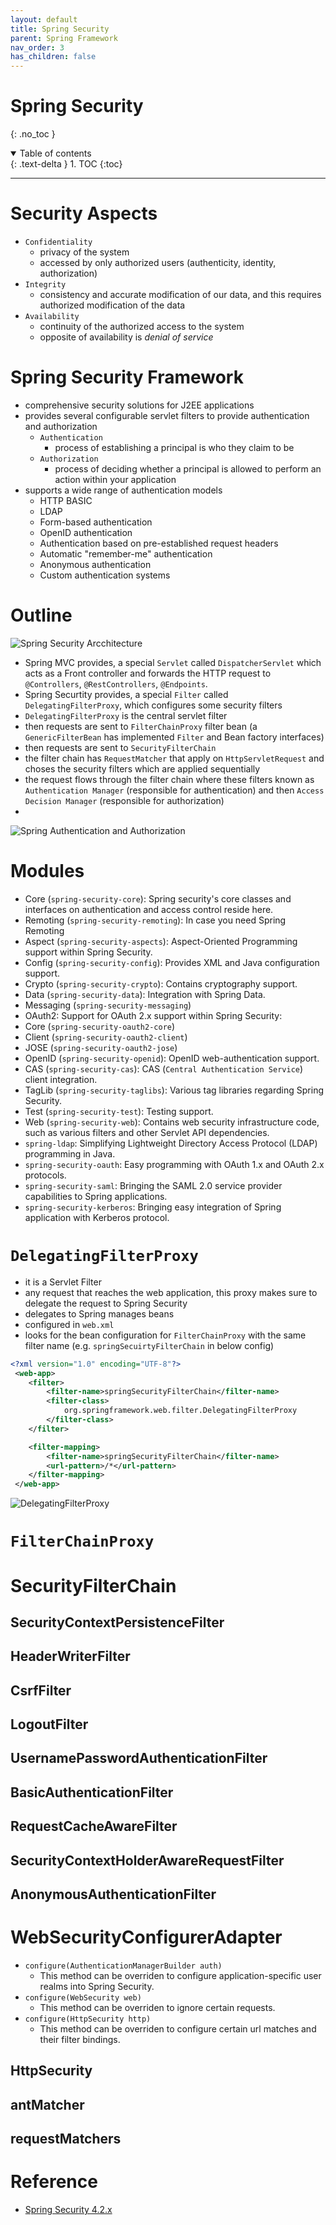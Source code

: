 ```yaml
---
layout: default
title: Spring Security
parent: Spring Framework
nav_order: 3
has_children: false
---
```


# Spring Security

{: .no_toc }

<details open markdown="block">
  <summary>
    Table of contents
  </summary>
  {: .text-delta }
1. TOC
{:toc}
</details>

---

# Security Aspects

- `Confidentiality`
    - privacy of the system
    - accessed by only authorized users (authenticity, identity, authorization)
- `Integrity`
    - consistency and accurate modification of our data, and this requires authorized modification of the data
- `Availability`
    - continuity of the authorized access to the system
    - opposite of availability is *denial of service*

# Spring Security Framework

- comprehensive security solutions for J2EE applications
- provides several configurable servlet filters to provide authentication and authorization
    - `Authentication`
        - process of establishing a principal is who they claim to be 
    - `Authorization`
        - process of deciding whether a principal is allowed to perform an action within your application
- supports a wide range of authentication models
    - HTTP BASIC
    - LDAP
    - Form-based authentication
    - OpenID authentication
    - Authentication based on pre-established request headers 
    - Automatic "remember-me" authentication
    - Anonymous authentication
    - Custom authentication systems

# Outline

![Spring Security Arcchitecture](/img/spring/security-filter-chain.png)

- Spring MVC provides, a special `Servlet` called `DispatcherServlet` which acts as a Front controller and forwards the HTTP request to `@Controllers`, `@RestControllers`, `@Endpoints`.
- Spring Securtity provides, a special `Filter` called `DelegatingFilterProxy`, which configures some security filters
- `DelegatingFilterProxy` is the central servlet filter
- then requests are sent to `FilterChainProxy` filter bean (a `GenericFilterBean` has implemented `Filter` and Bean factory interfaces)
- then requests are sent to `SecurityFilterChain` 
- the filter chain has `RequestMatcher` that apply on `HttpServletRequest` and choses the security filters which are applied sequentially 
- the request flows through the filter chain where these filters known as `Authentication Manager` (responsible for authentication) and then `Access Decision Manager` (responsible for authorization)
- 
![Spring Authentication and Authorization](/img/spring/security-authenticate-authorize.png)

# Modules

- Core (`spring-security-core`): Spring security's core classes and interfaces on authentication and access control reside here.
- Remoting (`spring-security-remoting`): In case you need Spring Remoting
- Aspect (`spring-security-aspects`): Aspect-Oriented Programming support within Spring Security.
- Config (`spring-security-config`): Provides XML and Java configuration support.
- Crypto (`spring-security-crypto`): Contains cryptography support.
- Data (`spring-security-data`): Integration with Spring Data.
- Messaging (`spring-security-messaging`)
- OAuth2: Support for OAuth 2.x support within Spring Security:
- Core (`spring-security-oauth2-core`)
- Client (`spring-security-oauth2-client`)
- JOSE (`spring-security-oauth2-jose`)
- OpenID (`spring-security-openid`): OpenID web-authentication support.
- CAS (`spring-security-cas`): CAS (`Central Authentication Service`) client integration.
- TagLib (`spring-security-taglibs`): Various tag libraries regarding Spring Security.
- Test (`spring-security-test`): Testing support.
- Web (`spring-security-web`): Contains web security infrastructure code, such as various filters and other Servlet API dependencies.
- `spring-ldap`: Simplifying Lightweight Directory Access Protocol (LDAP) programming in Java.
- `spring-security-oauth`: Easy programming with OAuth 1.x and OAuth 2.x protocols.
- `spring-security-saml`: Bringing the SAML 2.0 service provider capabilities to Spring applications.
- `spring-security-kerberos`: Bringing easy integration of Spring application with Kerberos protocol.

# `DelegatingFilterProxy`

- it is a Servlet Filter 
- any request that reaches the web application, this proxy makes sure to delegate the request to Spring Security
- delegates to Spring manages beans
- configured in `web.xml`
- looks for the bean configuration for `FilterChainProxy` with the same filter name (e.g. `springSecuirtyFilterChain` in below config)

```xml
<?xml version="1.0" encoding="UTF-8"?>
 <web-app>
    <filter>
        <filter-name>springSecurityFilterChain</filter-name>
        <filter-class>
            org.springframework.web.filter.DelegatingFilterProxy
        </filter-class>
    </filter>

    <filter-mapping>
        <filter-name>springSecurityFilterChain</filter-name>
        <url-pattern>/*</url-pattern>
    </filter-mapping>
 </web-app>
```

![DelegatingFilterProxy](/img/spring/delegatingfilterproxy.jpg)

# `FilterChainProxy` 

# SecurityFilterChain

## SecurityContextPersistenceFilter

## HeaderWriterFilter

## CsrfFilter

## LogoutFilter

## UsernamePasswordAuthenticationFilter

## BasicAuthenticationFilter

## RequestCacheAwareFilter

## SecurityContextHolderAwareRequestFilter

## AnonymousAuthenticationFilter

# WebSecurityConfigurerAdapter 

- `configure(AuthenticationManagerBuilder auth)`
    - This method can be overriden to configure application-specific user realms into Spring Security.
- `configure(WebSecurity web)`
    - This method can be overriden to ignore certain requests.
- `configure(HttpSecurity http)`
    - This method can be overriden to configure certain url matches and their filter bindings.
## HttpSecurity

## antMatcher

## requestMatchers

# Reference
- [Spring Security 4.2.x](https://docs.spring.io/spring-security/site/docs/4.2.x/reference/htmlsingle/)